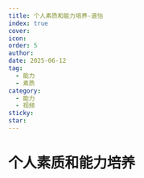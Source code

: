 ```yaml
---
title: 个人素质和能力培养-道怡
index: true
cover: 
icon: 
order: 5
author: 
date: 2025-06-12
tag:
  - 能力
  - 素质
category:
  - 能力
  - 视频
sticky: 
star: 
---
```


# 个人素质和能力培养

<BiliBili  
	bvid="BV1ghTfzQEc1"  
	title="个人素质和能力培养"  
/>
